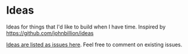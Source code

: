 # Ideas

Ideas for things that I'd like to build when I have time. Inspired by https://github.com/johnbillion/ideas

[Ideas are listed as issues here](https://github.com/DrewAPicture/ideas/issues). Feel free to comment on existing issues.
